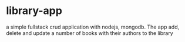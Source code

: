 # library-app
a simple fullstack crud application with nodejs, mongodb. The app add, delete and update a number of books with their authors to the library
